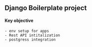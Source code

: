 ## Django Boilerplate project 
#### Key objective
    - env setup for apps
    - Rest API intitalization 
    - postgress integration 
